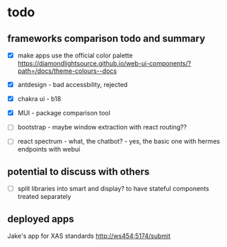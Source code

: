 # todo

## frameworks comparison todo and summary

- [x] make apps use the official color palette
https://diamondlightsource.github.io/web-ui-components/?path=/docs/theme-colours--docs

- [x] antdesign - bad accessbility, rejected
- [x] chakra ui - b18 
- [x] MUI - package comparison tool
- [ ] bootstrap - maybe window extraction with react routing??
- [ ] react spectrum - what, the chatbot? - yes, the basic one with hermes endpoints with webui

## potential to discuss with others

- [ ] split libraries into smart and display? to have stateful components treated separately

## deployed apps

Jake's app for XAS standards
<http://ws454:5174/submit>
